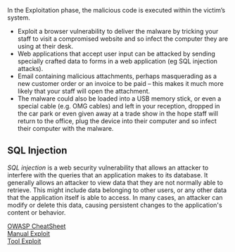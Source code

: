 In the Exploitation phase, the malicious code is executed within the victim’s system.
* Exploit a browser vulnerability to deliver the malware by tricking your staff to visit a compromised website and so infect the computer they are using at their desk.
* Web applications that accept user input can be attacked by sending specially crafted data to forms in a web application (eg SQL injection attacks).
* Email containing malicious attachments, perhaps masquerading as a new customer order or an invoice to be paid – this makes it much more likely that your staff will open the attachment.
* The malware could also be loaded into a USB memory stick, or even a special cable (e.g. OMG cables) and left in your reception, dropped in the car park or even given away at a trade show in the hope staff will return to the office, plug the device into their computer and so infect their computer with the malware.

## SQL Injection
*SQL injection* is a web security vulnerability that allows an attacker to interfere with the queries that an application makes to its database. It generally allows an attacker to view data that they are not normally able to retrieve. This might include data belonging to other users, or any other data that the application itself is able to access. In many cases, an attacker can modify or delete this data, causing persistent changes to the application's content or behavior.

[OWASP CheatSheet](https://owasp.org/www-community/attacks/SQL_Injection)  
[Manual Exploit](SQL/README.md)  
[Tool Exploit](SQL/Tool.md)
